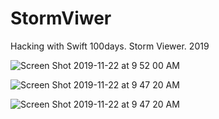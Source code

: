 # StormViwer
Hacking with Swift 100days. Storm Viewer. 2019

![Screen Shot 2019-11-22 at 9 52 00 AM](https://user-images.githubusercontent.com/39993452/69440070-bd4e9080-0d0d-11ea-9b61-aca80f474e9c.png)

![Screen Shot 2019-11-22 at 9 47 20 AM](https://user-images.githubusercontent.com/39993452/69439872-68127f00-0d0d-11ea-91e7-1459460231fc.png)


![Screen Shot 2019-11-22 at 9 47 20 AM](https://user-images.githubusercontent.com/39993452/69439872-68127f00-0d0d-11ea-91e7-1459460231fc.png)
